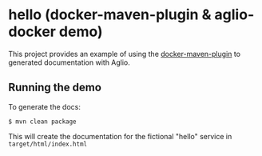 # hello (docker-maven-plugin & aglio-docker demo)

This project provides an example of using the [docker-maven-plugin](https://github.com/rhuss/docker-maven-plugin) to generated documentation with Aglio.


## Running the demo

To generate the docs:

    $ mvn clean package

This will create the documentation for the fictional "hello" service in `target/html/index.html`

